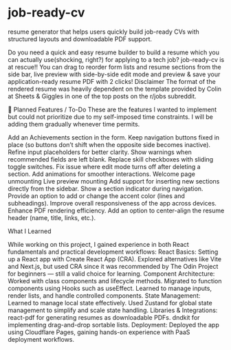 # job-ready-cv
resume generator that helps users quickly build job-ready CVs with structured layouts and downloadable PDF support.

Do you need a quick and easy resume builder to build a resume which you can actually use(shocking, right?) for applying to a tech job?
job-ready-cv is at rescue!!
You can drag to reorder form lists and resume sections from the side bar, live preview with side-by-side edit mode and preview & save your application-ready resume PDF with 2 clicks!
Disclaimer
The format of the rendered resume was heavily dependent on the template provided by Colin at Sheets & Giggles in one of the top posts on the r/jobs subreddit. 

🚀 Planned Features / To-Do
These are the features I wanted to implement but could not prioritize due to my self-imposed time constraints. I will be adding them gradually whenever time permits.

Add an Achievements section in the form.
Keep navigation buttons fixed in place (so buttons don’t shift when the opposite side becomes inactive).
Refine input placeholders for better clarity.
Show warnings when recommended fields are left blank.
Replace skill checkboxes with sliding toggle switches.
Fix issue where edit mode turns off after deleting a section.
Add animations for smoother interactions.
Welcome page unmounting
Live preview mounting
Add support for inserting new sections directly from the sidebar.
Show a section indicator during navigation.
Provide an option to add or change the accent color (lines and subheadings).
Improve overall responsiveness of the app across devices.
Enhance PDF rendering efficiency.
Add an option to center-align the resume header (name, title, links, etc.).

What I Learned

While working on this project, I gained experience in both React fundamentals and practical development workflows:
React Basics:
Setting up a React app with Create React App (CRA).
Explored alternatives like Vite and Next.js, but used CRA since it was recommended by The Odin Project for beginners — still a valid choice for learning.
Component Architecture:
Worked with class components and lifecycle methods.
Migrated to function components using Hooks such as useEffect.
Learned to manage inputs, render lists, and handle controlled components.
State Management:
Learned to manage local state effectively.
Used Zustand for global state management to simplify and scale state handling.
Libraries & Integrations:
react-pdf for generating resumes as downloadable PDFs.
dndkit for implementing drag-and-drop sortable lists.
Deployment:
Deployed the app using Cloudflare Pages, gaining hands-on experience with PaaS deployment workflows.
